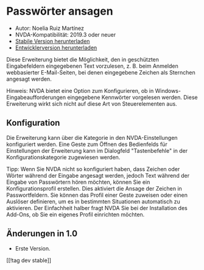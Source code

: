 # Passwörter ansagen #
* Autor: Noelia Ruiz Martínez
* NVDA-Kompatibilität: 2019.3 oder neuer
* [Stabile Version herunterladen][1]
* [Entwicklerversion herunterladen][2]

Diese Erweiterung bietet die Möglichkeit, den in geschützten Eingabefeldern
eingegebenen Text vorzulesen, z. B. beim Anmelden webbasierter
E-Mail-Seiten, bei denen eingegebene Zeichen als Sternchen angesagt werden.

Hinweis: NVDA bietet eine Option zum Konfigurieren, ob in
Windows-Eingabeaufforderungen eingegebene Kennwörter vorgelesen
werden. Diese Erweiterung wirkt sich nicht auf diese Art von Steuerelementen
aus.

## Konfiguration

Die Erweiterung kann über die Kategorie in den NVDA-Einstellungen
konfiguriert werden. Eine Geste zum Öffnen des Bedienfelds für Einstellungen
der Erweiterung kann im Dialogfeld "Tastenbefehle" in der
Konfigurationskategorie zugewiesen werden.

Tipp: Wenn Sie NVDA nicht so konfiguriert haben, dass Zeichen oder Wörter
während der Eingabe angesagt werden, jedoch Text während der Eingabe von
Passwörtern hören möchten, können Sie ein Konfigurationsprofil erstellen.
Dies aktiviert die Ansage der Zeichen in Passwortfeldern. Sie können das
Profil einer Geste zuweisen oder einen Auslöser definieren, um es in
bestimmten Situationen automatisch zu aktivieren. Der Einfachheit halber
fragt NVDA Sie bei der Installation des Add-Ons, ob Sie ein eigenes Profil
einrichten möchten.

## Änderungen in 1.0 ##
* Erste Version.


[[!tag dev stable]]

[1]: http://addons.nvda-project.org/files/get.php?file=rp

[2]: http://addons.nvda-project.org/files/get.php?file=rp-dev
